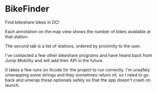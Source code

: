 # BikeFinder
Find bikeshare bikes in DC!

Each annotation on the map view shows the number of bikes available at that station. 

The second tab is a list of stations, ordered by proximity to the user. 

I've contacted a few other bikeshare programs and have heard back from Jump Mobility and will add their API in the future.

It takes a few runs on Xcode for the project to run correctly.  I'm unsafely unwrapping some strings and they sometimes return nil, so I need to go back and unwrap those optionals safely so that the app doesn't crash on launch.
